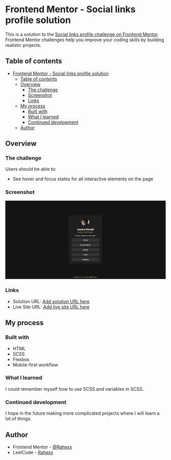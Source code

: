 # Frontend Mentor - Social links profile solution

This is a solution to the [Social links profile challenge on Frontend Mentor](https://www.frontendmentor.io/challenges/social-links-profile-UG32l9m6dQ). Frontend Mentor challenges help you improve your coding skills by building realistic projects.

## Table of contents

- [Frontend Mentor - Social links profile solution](#frontend-mentor---social-links-profile-solution)
  - [Table of contents](#table-of-contents)
  - [Overview](#overview)
    - [The challenge](#the-challenge)
    - [Screenshot](#screenshot)
    - [Links](#links)
  - [My process](#my-process)
    - [Built with](#built-with)
    - [What I learned](#what-i-learned)
    - [Continued development](#continued-development)
  - [Author](#author)

## Overview

### The challenge

Users should be able to:

- See hover and focus states for all interactive elements on the page

### Screenshot

![](./screenshot.png)

### Links

- Solution URL: [Add solution URL here](https://github.com/Rahexx/SocialLinks)
- Live Site URL: [Add live site URL here](https://rahexx.github.io/SocialLinks/)

## My process

### Built with

- HTML
- SCSS
- Flexbox
- Mobile-first workflow

### What I learned

I could remember myself how to use SCSS and variables in SCSS.

### Continued development

I hope in the future making more complicated projects where I will learn a lot of things.

## Author

- Frontend Mentor - [@Rahexx](https://www.frontendmentor.io/profile/Rahexx)
- LeetCode - [Rahexx](https://leetcode.com/u/Rahexx/)
